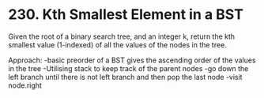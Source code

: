 # 230. Kth Smallest Element in a BST

Given the root of a binary search tree, and an integer k, return the kth smallest value (1-indexed) of all the values of the nodes in the tree.

Approach:
-basic preorder of a BST gives the ascending order of the values in the tree
-Utilising stack to keep track of the parent nodes
-go down the left branch until there is not left branch and then pop the last node
-visit node.right 